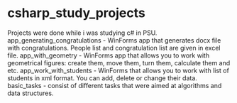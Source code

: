 # csharp_study_projects
Projects were done while i was studying c# in PSU.
app_generating_congratulations - WinForms app that generates docx file with congratulations. People list and congratulation list are given in excel file.
app_with_geometry - WinForms app that allows you to work with geometrical figures: create them, move them, turn them, calculate them and etc.
app_work_with_students - WinForms that allows you to work with list of students in xml format. You can add, delete or change their data.
basic_tasks - consist of different tasks that were aimed at algorithms and data structures.
